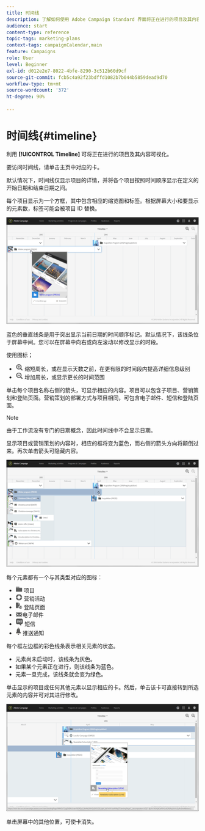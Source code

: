 ```yaml
---
title: 时间线
description: 了解如何使用 Adobe Campaign Standard 界面将正在进行的项目及其内容可视化。
audience: start
content-type: reference
topic-tags: marketing-plans
context-tags: campaignCalendar,main
feature: Campaigns
role: User
level: Beginner
exl-id: d012e2e7-8022-4bfe-8290-3c512b60d9cf
source-git-commit: fcb5c4a92f23bdffd1082b7b044b5859dead9d70
workflow-type: tm+mt
source-wordcount: '372'
ht-degree: 90%

---
```


# 时间线{#timeline}

利用 **[!UICONTROL Timeline]** 可将正在进行的项目及其内容可视化。

要访问时间线，请单击主页中对应的卡。

默认情况下，时间线仅显示项目的详情，并将各个项目按照时间顺序显示在定义的开始日期和结束日期之间。

每个项目显示为一个方框，其中包含相应的缩览图和标签。根据屏幕大小和要显示的元素数，标签可能会被项目 ID 替换。

![](assets/timeline_1.png)

蓝色的垂直线条是用于突出显示当前日期的时间顺序标记。默认情况下，该线条位于屏幕中间。您可以在屏幕中向右或向左滚动以修改显示的时段。

使用图标；

* ![](assets/timeline_zoom_in.png) 缩短周长，或在显示天数之前，在更有限的时间段内提高详细信息级别
* ![](assets/timeline_zoom_out.png) 增加周长，或显示更长的时间范围

单击每个项目名称右侧的箭头，可显示相应的内容。项目可以包含子项目、营销策划和登陆页面。营销策划的部署方式与项目相同，可包含电子邮件、短信和登陆页面。

>[!NOTE]
>
>由于工作流没有专门的日期概念，因此时间线中不会显示日期。

显示项目或营销策划的内容时，相应的框将变为蓝色，而右侧的箭头方向将颠倒过来。再次单击箭头可隐藏内容。

![](assets/timeline_2.png)

每个元素都有一个与其类型对应的图标：

* ![](assets/timeline_program_icon.png) 项目
* ![](assets/timeline_campaign_icon.png) 营销活动
* ![](assets/timeline_lp_icon.png) 登陆页面
* ![](assets/timeline_email_icon.png)电子邮件
* ![](assets/timeline_sms_icon.png) 短信
* ![](assets/timeline_push_icon.png) 推送通知

每个框左边框的彩色线条表示相关元素的状态。

* 元素尚未启动时，该线条为灰色。
* 如果某个元素正在进行，则该线条为蓝色。
* 元素一旦完成，该线条就会变为绿色。

单击显示的项目或任何其他元素以显示相应的卡。然后，单击该卡可直接转到所选元素的内容并可对其进行修改。

![](assets/timeline_3.png)

单击屏幕中的其他位置，可使卡消失。
